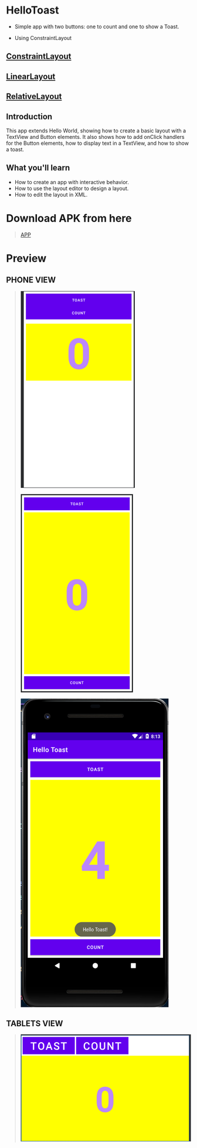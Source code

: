 # HelloToast 

* Simple app with two buttons: one to count and one to show a Toast.

* Using ConstraintLayout

## [ConstraintLayout](https://github.com/harshitmody72/Hello_Toast/blob/Assignment_5.2.A/README.md)

## [LinearLayout](https://github.com/harshitmody72/Hello_Toast/blob/Assignment_5.2.B/README.md)

## [RelativeLayout](https://github.com/harshitmody72/Hello_Toast/blob/Assignment_5.2.C/README.md)

## Introduction
This app extends Hello World, showing how to create a basic layout with a TextView and Button elements. It also shows how to add onClick handlers for the Button elements, how to display text in a TextView, and how to show a toast.

## What you'll learn
* How to create an app with interactive behavior.
* How to use the layout editor to design a layout.
* How to edit the layout in XML.

# Download APK from here

> [APP](https://github.com/harshitmody72/Hello_Toast/blob/master/Resources/apk/debug/app-debug.apk?raw=true)

# Preview

## PHONE VIEW

> ![](https://github.com/harshitmody72/Hello_Toast/blob/Assignment_5.2.A/Resources/1.png)
>
> ![](https://github.com/harshitmody72/Hello_Toast/blob/Assignment_5.2.A/Resources/2.png)
>
> ![](https://github.com/harshitmody72/Hello_Toast/blob/Assignment_5.2.A/Resources/4.png)
> 
## TABLETS VIEW

> ![](https://github.com/harshitmody72/Hello_Toast/blob/master/Resources/5.png)

